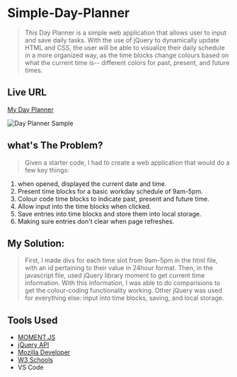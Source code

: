 # Simple-Day-Planner
>This Day Planner is a simple web application that allows user to input and save daily tasks. With the use of jQuery to dynamically update HTML and CSS, the user will be able to visualize their daily schedule in a more organized way, as the time blocks change colours based on what the current time is-- different colors for past, present, and future times.


## Live URL
[My Day Planner](https://despairgirl.github.io/Simple-Day-Planner/)

![Day Planner Sample]("https://drive.google.com/file/d/1GwYiMQexLgT2ZKvTsu8PyMjya0DlaiSG/preview") 

## what's The Problem?
> Given a starter code, I had to create a web application that would do a few key things:
 
 1. when opened, displayed the current date and time.
 2. Present time blocks for a basic workday schedule of 9am-5pm.
 3. Colour code time blocks to indicate past, present and future time.
 4. Allow input into the time blocks when clicked.
 5. Save entries into time blocks and store them into local storage.
 6. Making sure entries don't clear when page refreshes. 

 ## My Solution:

 > First, I made divs for each time slot from 9am-5pm in the html file, with an id pertaining to their value in 24hour format. Then, in the javascript file, used jQuery library moment to get current time information. With this information, I was able to do comparisions to get the colour-coding functionality working. Other jQuery was used for everything else: input into time blocks, saving, and local storage.


 ## Tools Used

- [MOMENT.JS](https://momentjs.com/)
- [jQuery API](https://api.jquery.com/)
- [Mozilla Developer](https://developer.mozilla.org/en-US/docs/Web/API)
- [W3 Schools](https://www.w3schools.com/)
- VS Code
